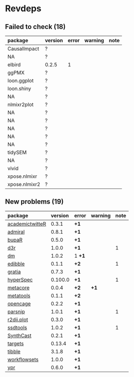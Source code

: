 # Revdeps

## Failed to check (18)

|package       |version |error |warning |note |
|:-------------|:-------|:-----|:-------|:----|
|CausalImpact  |?       |      |        |     |
|NA            |?       |      |        |     |
|elbird        |0.2.5   |1     |        |     |
|ggPMX         |?       |      |        |     |
|loon.ggplot   |?       |      |        |     |
|loon.shiny    |?       |      |        |     |
|NA            |?       |      |        |     |
|nlmixr2plot   |?       |      |        |     |
|NA            |?       |      |        |     |
|NA            |?       |      |        |     |
|NA            |?       |      |        |     |
|NA            |?       |      |        |     |
|NA            |?       |      |        |     |
|tidySEM       |?       |      |        |     |
|NA            |?       |      |        |     |
|vivid         |?       |      |        |     |
|xpose.nlmixr  |?       |      |        |     |
|xpose.nlmixr2 |?       |      |        |     |

## New problems (19)

|package         |version |error    |warning |note |
|:---------------|:-------|:--------|:-------|:----|
|[academictwitteR](problems.md#academictwitter)|0.3.1   |__+1__   |        |     |
|[admiral](problems.md#admiral)|0.8.1   |__+1__   |        |     |
|[bupaR](problems.md#bupar)|0.5.0   |__+1__   |        |     |
|[d3r](problems.md#d3r)|1.0.0   |__+1__   |        |1    |
|[dm](problems.md#dm)|1.0.2   |1 __+1__ |        |     |
|[edibble](problems.md#edibble)|0.1.1   |__+2__   |        |1    |
|[gratia](problems.md#gratia)|0.7.3   |__+1__   |        |     |
|[hyperSpec](problems.md#hyperspec)|0.100.0 |__+1__   |        |1    |
|[metacore](problems.md#metacore)|0.0.4   |__+2__   |__+1__  |     |
|[metatools](problems.md#metatools)|0.1.1   |__+2__   |        |     |
|[opencage](problems.md#opencage)|0.2.2   |__+1__   |        |     |
|[parsnip](problems.md#parsnip)|1.0.1   |__+1__   |        |1    |
|[r2dii.plot](problems.md#r2diiplot)|0.3.0   |__+1__   |        |     |
|[ssdtools](problems.md#ssdtools)|1.0.2   |__+1__   |        |1    |
|[SynthCast](problems.md#synthcast)|0.2.1   |__+1__   |        |     |
|[targets](problems.md#targets)|0.13.4  |__+1__   |        |     |
|[tibble](problems.md#tibble)|3.1.8   |__+1__   |        |     |
|[workflowsets](problems.md#workflowsets)|1.0.0   |__+1__   |        |     |
|[ypr](problems.md#ypr)|0.6.0   |__+1__   |        |     |


